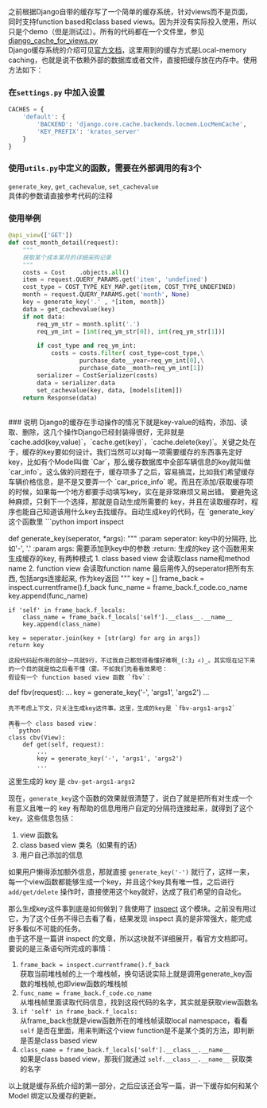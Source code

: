 之前根据Django自带的缓存写了一个简单的缓存系统，针对views而不是页面，同时支持function based和class based views。因为并没有实际投入使用，所以只是个demo（但是测试过）。所有的代码都在一个文件里，参见 [django_cache_for_views.py](https://gist.github.com/laike9m/cb861faea84f3f4d5630)  
Django缓存系统的介绍可见[官方文档](https://docs.djangoproject.com/en/1.7/topics/cache/)，这里用到的缓存方式是Local-memory caching，也就是说不依赖外部的数据库或者文件，直接把缓存放在内存中。使用方法如下：

### 在`settings.py` 中加入设置

```python
CACHES = {
    'default': {
        'BACKEND': 'django.core.cache.backends.locmem.LocMemCache',
        'KEY_PREFIX': 'kratos_server'
    }
}
```
### 使用`utils.py`中定义的函数，需要在外部调用的有3个  
`generate_key`, `get_cachevalue`, `set_cachevalue`     
具体的参数请直接参考代码的注释

### 使用举例
```python
@api_view(['GET'])
def cost_month_detail(request):
    """  
    获取某个成本某月的详细采购记录
    """
    costs = Cost	.objects.all()
    item = request.QUERY_PARAMS.get('item', 'undefined')
    cost_type = COST_TYPE_KEY_MAP.get(item, COST_TYPE_UNDEFINED)
    month = request.QUERY_PARAMS.get('month', None)
    key = generate_key('.' , *[item, month])
    data = get_cachevalue(key)
    if not data:
        req_ym_str = month.split('.')
        req_ym_int = [int(req_ym_str[0]), int(req_ym_str[1])]

        if cost_type and req_ym_int:
            costs = costs.filter( cost_type=cost_type,\
                    purchase_date__year=req_ym_int[0],\
                    purchase_date__month=req_ym_int[1])
        serializer = CostSerializer(costs)
        data = serializer.data
        set_cachevalue(key, data, [models[item]])
    return Response(data)
```

<br />
### 说明
Django的缓存在手动操作的情况下就是key-value的结构，添加、读取、删除，这几个操作Django已经封装得很好，无非就是 `cache.add(key,value)`，`cache.get(key)`，`cache.delete(key)`。关键之处在于，缓存的key要如何设计。我们当然可以对每一项需要缓存的东西事先定好key，比如有个Model叫做 `Car`，那么缓存数据库中全部车辆信息的key就叫做 `car_info`。这么做的问题在于，缓存项多了之后，容易搞混，比如我们希望缓存车辆价格信息，是不是又要弄一个 `car_price_info` 呢。而且在添加/获取缓存项的时候，如果每一个地方都要手动填写key，实在是非常麻烦又易出错。  
要避免这种麻烦，只剩下一个选择，那就是自动生成所需要的 key，并且在读取缓存时，程序也能自己知道该用什么key去找缓存。自动生成key的代码，在 `generate_key` 这个函数里
```python
import inspect

def generate_key(seperator, *args):
    """
    :param seperator: key中的分隔符, 比如'-', '.'
    :param args: 需要添加到key中的参数
    :return: 生成的key
    这个函数用来生成缓存的key, 有两种模式
    1. class based view
    会读取class name和method name
    2. function view
    会读取function name
    最后用传入的seperator把所有东西, 包括args连接起来, 作为key返回
    """
    key = []
    frame_back = inspect.currentframe().f_back
    func_name = frame_back.f_code.co_name   
    key.append(func_name)
    
	if 'self' in frame_back.f_locals:
    	class_name = frame_back.f_locals['self'].__class__.__name__
    	key.append(class_name)
    
    key = seperator.join(key + [str(arg) for arg in args])
    return key
```
这段代码起作用的部分一共就9行，不过我自己都觉得看懂好难啊_(:3」∠)_。其实现在记下来的一个目的就是怕之后看不懂（雾。不如我们先看看效果吧：  
假设有一个 function based view 函数 `fbv`：
```
def fbv(request):
	...
	key = generate_key('-', 'args1', 'args2')
    ...
```
先不考虑上下文，只关注生成key这件事。这里，生成的key是 `fbv-args1-args2`

再看一个 class based view：  
```python
class cbv(View):
	def get(self, request):
		...
		key = generate_key('-', 'args1', 'args2')
		...
```
这里生成的 key 是
`cbv-get-args1-args2`  

现在，`generate_key`这个函数的效果就很清楚了，说白了就是把所有对生成一个有意义且唯一的 key 有帮助的信息用用户自定的分隔符连接起来，就得到了这个 key。这些信息包括：

1. view 函数名
2. class based view 类名（如果有的话）
3. 用户自己添加的信息  

如果用户懒得添加额外信息，那就直接 `generate_key('-')` 就行了，这样一来，每一个view函数都能够生成一个key，并且这个key具有唯一性，之后进行 `add/get/delete` 操作时，直接使用这个key就好，达成了我们希望的自动化。

那么生成key这件事到底是如何做到？我使用了 [inspect](https://docs.python.org/3/library/inspect.html) 这个模块。之前没有用过它，为了这个任务不得已去看了看，结果发现 inspect 真的是非常强大，能完成好多看似不可能的任务。  
由于这不是一篇讲 inspect 的文章，所以这块就不详细展开，看官方文档即可。要说的是三条语句所完成的事情：

1. `frame_back = inspect.currentframe().f_back`  
	获取当前堆栈帧的上一个堆栈帧，换句话说实际上就是调用generate_key函数的堆栈帧,也即view函数的堆栈帧
2. `func_name = frame_back.f_code.co_name`  
	从堆栈帧里面读取代码信息，找到这段代码的名字，其实就是获取view函数名
3. `if 'self' in frame_back.f_locals:`  
	从frame_back也就是view函数所在的堆栈帧读取local namespace，看看 `self` 是否在里面，用来判断这个view function是不是某个类的方法，即判断是否是class based view
4. `class_name = frame_back.f_locals['self'].__class__.__name__`  
	如果是class based view，那我们就通过 `self.__class__.__name__` 获取类的名字

以上就是缓存系统介绍的第一部分，之后应该还会写一篇，讲一下缓存如何和某个 Model 绑定以及缓存的更新。